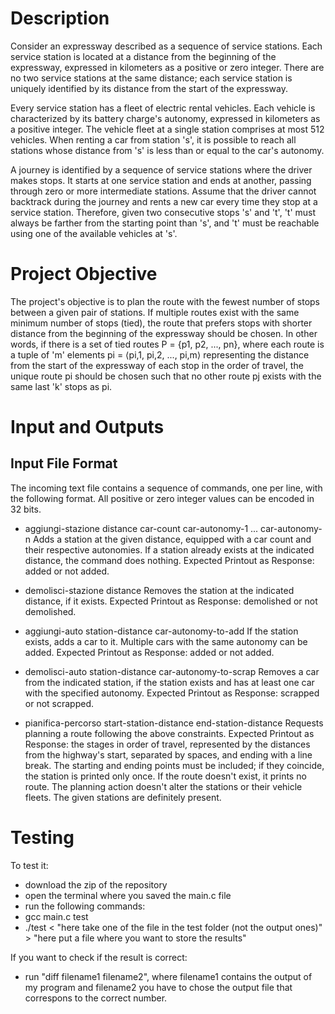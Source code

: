 # Description

Consider an expressway described as a sequence of service stations. Each service station is located at a distance from the beginning of the expressway, expressed in kilometers as a positive or zero integer. There are no two service stations at the same distance; each service station is uniquely identified by its distance from the start of the expressway.

Every service station has a fleet of electric rental vehicles. Each vehicle is characterized by its battery charge's autonomy, expressed in kilometers as a positive integer. The vehicle fleet at a single station comprises at most 512 vehicles. When renting a car from station 's', it is possible to reach all stations whose distance from 's' is less than or equal to the car's autonomy.

A journey is identified by a sequence of service stations where the driver makes stops. It starts at one service station and ends at another, passing through zero or more intermediate stations. Assume that the driver cannot backtrack during the journey and rents a new car every time they stop at a service station. Therefore, given two consecutive stops 's' and 't', 't' must always be farther from the starting point than 's', and 't' must be reachable using one of the available vehicles at 's'.

# Project Objective

The project's objective is to plan the route with the fewest number of stops between a given pair of stations. If multiple routes exist with the same minimum number of stops (tied), the route that prefers stops with shorter distance from the beginning of the expressway should be chosen. In other words, if there is a set of tied routes P = {p1, p2, ..., pn}, where each route is a tuple of 'm' elements pi = ⟨pi,1, pi,2, ..., pi,m⟩ representing the distance from the start of the expressway of each stop in the order of travel, the unique route pi should be chosen such that no other route pj exists with the same last 'k' stops as pi.

# Input and Outputs

## Input File Format

The incoming text file contains a sequence of commands, one per line, with the following format. All positive or zero integer values can be encoded in 32 bits.

* aggiungi-stazione distance car-count car-autonomy-1 ... car-autonomy-n
Adds a station at the given distance, equipped with a car count and their respective autonomies. If a station already exists at the indicated distance, the command does nothing.
Expected Printout as Response: added or not added.

* demolisci-stazione distance
Removes the station at the indicated distance, if it exists.
Expected Printout as Response: demolished or not demolished.

* aggiungi-auto station-distance car-autonomy-to-add
If the station exists, adds a car to it. Multiple cars with the same autonomy can be added.
Expected Printout as Response: added or not added.

* demolisci-auto station-distance car-autonomy-to-scrap
Removes a car from the indicated station, if the station exists and has at least one car with the specified autonomy.
Expected Printout as Response: scrapped or not scrapped.

* pianifica-percorso start-station-distance end-station-distance
Requests planning a route following the above constraints.
Expected Printout as Response: the stages in order of travel, represented by the distances from the highway's start, separated by spaces, and ending with a line break. The starting and ending points must be included; if they coincide, the station is printed only once. If the route doesn't exist, it prints no route. The planning action doesn't alter the stations or their vehicle fleets. The given stations are definitely present.

# Testing
To test it:
- download the zip of the repository
- open the terminal where you saved the main.c file
- run the following commands:
- gcc main.c test
- ./test < "here take one of the file in the test folder (not the output ones)" > "here put a file where you want to store the results"

If you want to check if the result is correct:
- run "diff filename1 filename2", where filename1 contains the output of my program and filename2 you have to chose the output file that correspons to the correct number.
